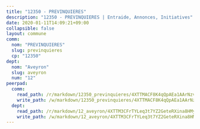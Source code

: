 ```yaml
---
title: "12350 - PREVINQUIERES"
description: "12350 - PREVINQUIERES | Entraide, Annonces, Initiatives"
date: 2020-01-11T14:09:21+09:00
collapsible: false
layout: commune
comm:
  nom: "PREVINQUIERES"
  slug: previnquieres
  cp: "12350"
dept:
  nom: "Aveyron"
  slug: aveyron
  num: "12"
peerpad:
  comm:
    read_path: /r/markdown/12350_previnquieres/4XTTMACF8K4qQpAEa1AArNzvyMyGtx6ZwxccQ4spkHX7FGBYB
    write_path: /w/markdown/12350_previnquieres/4XTTMACF8K4qQpAEa1AArNzvyMyGtx6ZwxccQ4spkHX7FGBYB-K3TgU8moxAKykRYUcm6VzUmXzse94WPzw4yJMPUN51uBKzrrhgXuPHUKctAvdeZBUwFi3y11G38LpKCLJyMMvpkbv3RgyxxJezMcB7AoYj8GFpferjacFpT2pC3Egr4mF6Brm8Lw
  dept:
    read_path: /r/markdown/12_aveyron/4XTTM3CFrTYLeq3t7YZ2GeteRXina8HMy585xLdATaEm28gJq
    write_path: /w/markdown/12_aveyron/4XTTM3CFrTYLeq3t7YZ2GeteRXina8HMy585xLdATaEm28gJq-K3TgUfu3tdsvnJNzfCjLcQBm4uQ83gag77qnaAo9pjUvbpQyfAVAxJdyULKffeJFVcGHHVraYZNVQhiGBeBUKBFLy2Vr8dapgU6tQCmoJQ6dgnoqRGmK9bSxqhW9VArfxRuTPcgV
---
```


